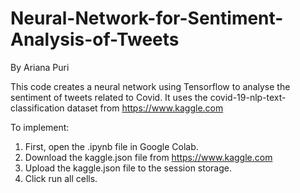 # Neural-Network-for-Sentiment-Analysis-of-Tweets
By Ariana Puri

This code creates a neural network using Tensorflow to analyse the sentiment of tweets related to Covid. It uses the covid-19-nlp-text-classification dataset from https://www.kaggle.com

To implement:
   1. First, open the .ipynb file in Google Colab.
   2. Download the kaggle.json file from https://www.kaggle.com
   3. Upload the kaggle.json file to the session storage.
   4. Click run all cells.
